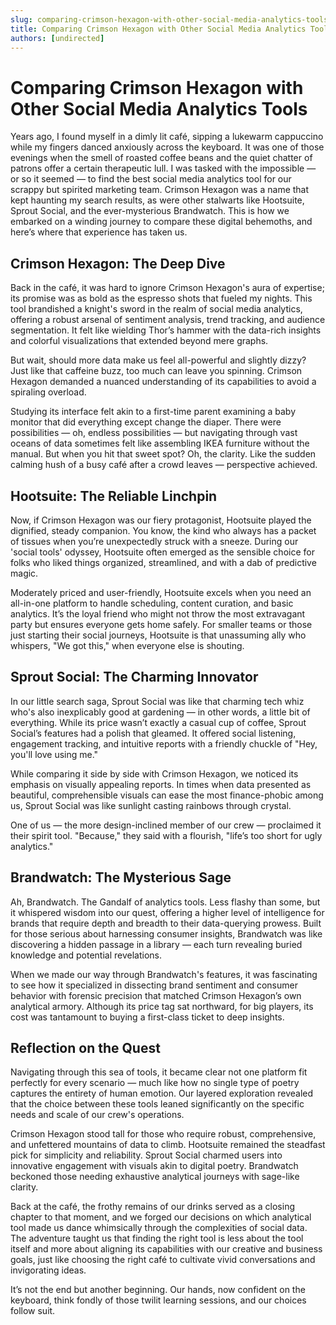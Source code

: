 ```yaml
---
slug: comparing-crimson-hexagon-with-other-social-media-analytics-tools
title: Comparing Crimson Hexagon with Other Social Media Analytics Tools
authors: [undirected]
---
```


# Comparing Crimson Hexagon with Other Social Media Analytics Tools

Years ago, I found myself in a dimly lit café, sipping a lukewarm cappuccino while my fingers danced anxiously across the keyboard. It was one of those evenings when the smell of roasted coffee beans and the quiet chatter of patrons offer a certain therapeutic lull. I was tasked with the impossible — or so it seemed — to find the best social media analytics tool for our scrappy but spirited marketing team. Crimson Hexagon was a name that kept haunting my search results, as were other stalwarts like Hootsuite, Sprout Social, and the ever-mysterious Brandwatch. This is how we embarked on a winding journey to compare these digital behemoths, and here’s where that experience has taken us.

## **Crimson Hexagon: The Deep Dive**

Back in the café, it was hard to ignore Crimson Hexagon's aura of expertise; its promise was as bold as the espresso shots that fueled my nights. This tool brandished a knight's sword in the realm of social media analytics, offering a robust arsenal of sentiment analysis, trend tracking, and audience segmentation. It felt like wielding Thor’s hammer with the data-rich insights and colorful visualizations that extended beyond mere graphs.

But wait, should more data make us feel all-powerful and slightly dizzy? Just like that caffeine buzz, too much can leave you spinning. Crimson Hexagon demanded a nuanced understanding of its capabilities to avoid a spiraling overload.

Studying its interface felt akin to a first-time parent examining a baby monitor that did everything except change the diaper. There were possibilities — oh, endless possibilities — but navigating through vast oceans of data sometimes felt like assembling IKEA furniture without the manual. But when you hit that sweet spot? Oh, the clarity. Like the sudden calming hush of a busy café after a crowd leaves — perspective achieved.

## **Hootsuite: The Reliable Linchpin**

Now, if Crimson Hexagon was our fiery protagonist, Hootsuite played the dignified, steady companion. You know, the kind who always has a packet of tissues when you’re unexpectedly struck with a sneeze. During our 'social tools' odyssey, Hootsuite often emerged as the sensible choice for folks who liked things organized, streamlined, and with a dab of predictive magic. 

Moderately priced and user-friendly, Hootsuite excels when you need an all-in-one platform to handle scheduling, content curation, and basic analytics. It’s the loyal friend who might not throw the most extravagant party but ensures everyone gets home safely. For smaller teams or those just starting their social journeys, Hootsuite is that unassuming ally who whispers, "We got this," when everyone else is shouting.

## **Sprout Social: The Charming Innovator**

In our little search saga, Sprout Social was like that charming tech whiz who's also inexplicably good at gardening — in other words, a little bit of everything. While its price wasn’t exactly a casual cup of coffee, Sprout Social’s features had a polish that gleamed. It offered social listening, engagement tracking, and intuitive reports with a friendly chuckle of "Hey, you'll love using me."

While comparing it side by side with Crimson Hexagon, we noticed its emphasis on visually appealing reports. In times when data presented as beautiful, comprehensible visuals can ease the most finance-phobic among us, Sprout Social was like sunlight casting rainbows through crystal. 

One of us — the more design-inclined member of our crew — proclaimed it their spirit tool. "Because," they said with a flourish, "life’s too short for ugly analytics."

## **Brandwatch: The Mysterious Sage**

Ah, Brandwatch. The Gandalf of analytics tools. Less flashy than some, but it whispered wisdom into our quest, offering a higher level of intelligence for brands that require depth and breadth to their data-querying prowess. Built for those serious about harnessing consumer insights, Brandwatch was like discovering a hidden passage in a library — each turn revealing buried knowledge and potential revelations.

When we made our way through Brandwatch's features, it was fascinating to see how it specialized in dissecting brand sentiment and consumer behavior with forensic precision that matched Crimson Hexagon’s own analytical armory. Although its price tag sat northward, for big players, its cost was tantamount to buying a first-class ticket to deep insights.

## **Reflection on the Quest**

Navigating through this sea of tools, it became clear not one platform fit perfectly for every scenario — much like how no single type of poetry captures the entirety of human emotion. Our layered exploration revealed that the choice between these tools leaned significantly on the specific needs and scale of our crew's operations.

Crimson Hexagon stood tall for those who require robust, comprehensive, and unfettered mountains of data to climb. Hootsuite remained the steadfast pick for simplicity and reliability. Sprout Social charmed users into innovative engagement with visuals akin to digital poetry. Brandwatch beckoned those needing exhaustive analytical journeys with sage-like clarity.

Back at the café, the frothy remains of our drinks served as a closing chapter to that moment, and we forged our decisions on which analytical tool made us dance whimsically through the complexities of social data. The adventure taught us that finding the right tool is less about the tool itself and more about aligning its capabilities with our creative and business goals, just like choosing the right café to cultivate vivid conversations and invigorating ideas.

It’s not the end but another beginning. Our hands, now confident on the keyboard, think fondly of those twilit learning sessions, and our choices follow suit.